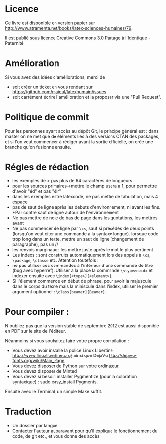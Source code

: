 # Licence

Ce livre est disponible en version papier sur http://www.atramenta.net/books/latex-sciences-humaines/79.

Il est publié sous licence Creative Commons 3.0 Partage à l'Identique - Paternité

# Amélioration
Si vous avez des idées d'améliorations, merci de 
- soit créer un ticket en vous rendant sur https://github.com/maieul/latexhumain/issues
- soit carrément écrire l'amélioration et la proposer via une "Pull Request". 

# Politique de commit
Pour les personnes ayant accès au dépôt Git, le principe général est : dans master on ne met que de éléments liés à des versions CTAN des packages, et si l'on veut commencer à rédiger avant la sortie officielle, on crée une branche qu'on fusionne ensuite.

# Régles de rédaction
* les exemples de > pas plus de 64 caractères de longueurs
* pour les sources primaires->mettre le champ usera a 1, pour permettre d'avoir "éd" et pas "dir"
* dans les exemples entre latexcode, ne pas mettre de tabulation, mais 4 espace
* pas de saut de ligne après les debuts d'environnement, ni avant les fins. *Par contre saut de ligne autour de l'environnement
* Ne pas mettre de note de bas de page dans les quotations, les mettres avant
* Ne pas commencer de ligne par `\cs`, sauf si précédés de deux points (lorsqu'on veut citer une commande à la syntaxe longue). lorsque code trop long dans un texte, mettre un saut de ligne (changement de paragraphe), pas un //
* les renvois marginaux : les mettre juste après le mot le plus pertinent
* Les indexs : sont construits automatiquement lors des appels à `\cs`, `\package`, `\classe` etc. Attention toutefois :
 * ne pas utiliser ces commandes à l'intérieur d'une commande de titre (bug avec hyperref). Utiliser à la place la commande `\<type>noidx` et indexer ensuite avec `\index[<type>]{<element>}`.
 * Si l'élement commence en début de phrase, pour avoir la majuscule dans le corps du texte mais la miniscule dans l'index, utiliser le premier argument optionnel : `\class[beamer]{Beamer}`.

# Pour compiler :

N'oubliez pas que la version stable de septembre 2012 est aussi disponible en PDF sur le site de l'éditeur.

Néanmoins si vous souhaitez faire votre propre compilation :  

- Vous devez avoir installé la police Linux Libertine http://www.linuxlibertine.org/ ainsi que DejaVu http://dejavu-fonts.org/wiki/Main_Page
- Vous devez disposer de Python sur votre ordinateur.
- Vous devez disposer de Minted
- Vous devez si besoin installer Pygmentize (pour la coloration syntaxique) :  sudo easy_install Pygments.

Ensuite avec le Terminal, un simple Make suffit.

# Traduction
- Un dossier par langue
- Contacter l'auteur auparavant pour qu'il explique le fonctionnement du code, de git etc., et vous donne des accès
